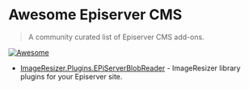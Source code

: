 # Awesome Episerver CMS

> A community curated list of Episerver CMS add-ons.

[![Awesome](https://awesome.re/badge-flat.svg)](https://awesome.re)

- [ImageResizer.Plugins.EPiServerBlobReader](https://nuget.episerver.com/package/?id=ImageResizer.Plugins.EPiServerBlobReader) - ImageResizer library plugins for your Episerver site.

